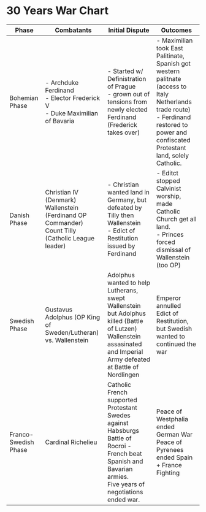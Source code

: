 # 30 Years War Chart
| Phase | Combatants | Initial Dispute | Outcomes |
| ----- | ---------- | --------------- | -------- |
| Bohemian Phase | - Archduke Ferdinand <br /> - Elector Frederick V <br /> - Duke Maximilian of Bavaria | - Started w/ Definistration of Prague <br /> - grown out of tensions from newly elected Ferdinand (Frederick takes over) | - Maximilian took East Palitinate, Spanish got western palitnate (access to Italy Netherlands trade route) <br /> - Ferdinand restored to power and confiscated Protestant land, solely Catholic.
| Danish Phase | Christian IV (Denmark) <br /> Wallenstein (Ferdinand OP Commander) <br /> Count Tilly (Catholic League leader) | - Christian wanted land in Germany, but defeated by Tilly then Wallenstein <br /> - Edict of Restitution issued by Ferdinand | - Editct stopped Calvinist worship, made Catholic Church get all land. <br /> - Princes forced dismissal of Wallenstein (too OP) |
| Swedish Phase | Gustavus Adolphus (OP King of Sweden/Lutheran) vs. Wallenstein | Adolphus wanted to help Lutherans, swept Wallenstein but Adolphus killed (Battle of Lutzen) <br /> Wallenstein assasinated and Imperial Army defeated at Battle of Nordlingen | Emperor annulled Edict of Restitution, but Swedish wanted to continued the war|
| Franco-Swedish Phase | Cardinal Richelieu | Catholic French supported Protestant Swedes against Habsburgs <br /> Battle of Rocroi - French beat Spanish and Bavarian armies. <br /> Five years of negotiations ended war. | Peace of Westphalia ended German War <br /> Peace of Pyrenees ended Spain + France Fighting |
